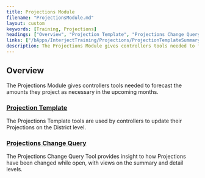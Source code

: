 ```yaml
---
title: Projections Module
filename: "ProjectionsModule.md"
layout: custom
keywords: [Training, Projections]
headings: ["Overview", "Projection Template", "Projections Change Query"]
links: ["/bApps/InterjectTraining/Projections/ProjectionTemplateSummary.html", "/bApps/InterjectTraining/Projections/ProjectionChangeQuery.html"]
description: The Projections Module gives controllers tools needed to forecast the amounts they project as necessary in the upcoming months.
---
```


## Overview

The Projections Module gives controllers tools needed to forecast the amounts they project as necessary in the upcoming months.

### [Projection Template](/bApps/InterjectTraining/Projections/ProjectionTemplateSummary.html)

The Projections Template tools are used by controllers to update their Projections on the District level.

### [Projections Change Query](/bApps/InterjectTraining/Projections/ProjectionChangeQuery.html)

The Projections Change Query Tool provides insight to how Projections have been changed while open, with views on the summary and detail levels.
